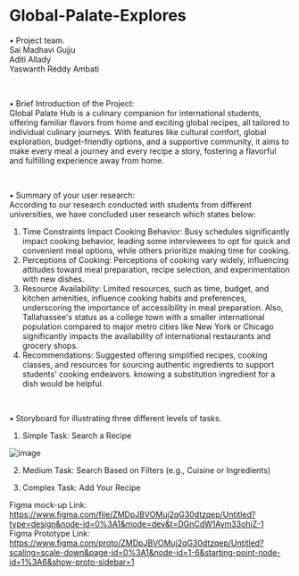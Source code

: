 # Global-Palate-Explores
• Project team. <br>
Sai Madhavi Gujju <br>
Aditi Allady <br>
Yaswanth Reddy Ambati <br>

<br>

• Brief Introduction of the Project:
<br>
Global Palate Hub is a culinary companion for international students, offering familiar flavors from home and exciting global recipes, all tailored to individual culinary journeys. With features like cultural comfort, global exploration, budget-friendly options, and a supportive community, it aims to make every meal a journey and every recipe a story, fostering a flavorful and fulfilling experience away from home.

<br>

• Summary of your user research:
<br>
According to our research conducted with students from different universities, we have concluded user research which states below: 

1. Time Constraints Impact Cooking Behavior: Busy schedules significantly impact cooking behavior, leading some interviewees to opt for quick and convenient meal options, while others prioritize making time for cooking.<br>
2. Perceptions of Cooking: Perceptions of cooking vary widely, influencing attitudes toward meal preparation, recipe selection, and experimentation with new dishes.<br>
3. Resource Availability: Limited resources, such as time, budget, and kitchen amenities, influence cooking habits and preferences, underscoring the importance of accessibility in meal preparation. Also, Tallahassee's status as a college town with a smaller international population compared to major metro cities like New York or Chicago significantly impacts the availability of international restaurants and grocery shops.<br>
4. Recommendations: Suggested offering simplified recipes, cooking classes, and resources for sourcing authentic ingredients to support students' cooking endeavors. knowing a substitution ingredient for a dish would be helpful.

<br>

• Storyboard for illustrating three different levels of tasks.
1. Simple Task: Search a Recipe <br>

 
 ![image](https://github.com/YaswanthReddy143/Global-Palate-Explores/assets/66059729/fd44e569-829d-42ee-a287-4158d0ad9773)



2. Medium Task: Search Based on Filters (e.g., Cuisine or Ingredients) <br>
 
 


3. Complex Task: Add Your Recipe
   <br>

Figma mock-up Link: <br>
https://www.figma.com/file/ZMDpJBVOMuj2qG30dtzqep/Untitled?type=design&node-id=0%3A1&mode=dev&t=DGnCdW1Aym33ohiZ-1
<br>
Figma Prototype Link: <br>
https://www.figma.com/proto/ZMDpJBVOMuj2qG30dtzqep/Untitled?scaling=scale-down&page-id=0%3A1&node-id=1-6&starting-point-node-id=1%3A6&show-proto-sidebar=1







